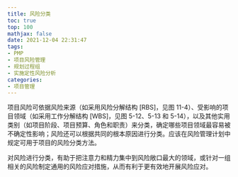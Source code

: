 ```yaml
---
title: 风险分类
toc: true
top: 100
mathjax: false
date: 2021-12-04 22:31:47
tags:
- PMP
- 项目风险管理
- 规划过程组
- 实施定性风险分析
categories:
- 项目管理
---
```

项目风险可依据风险来源（如采用风险分解结构 [RBS]，见图 11-4）、受影响的项目领域（如采用工作分解结构 [WBS]，见图 5-12、5-13 和 5-14），以及其他实用类别（如项目阶段、项目预算、角色和职责）来分类，确定哪些项目领域最容易被不确定性影响；风险还可以根据共同的根本原因进行分类。应该在风险管理计划中规定可用于项目的风险分类方法。

对风险进行分类，有助于把注意力和精力集中到风险敞口最大的领域，或针对一组相关的风险制定通用的风险应对措施，从而有利于更有效地开展风险应对。
